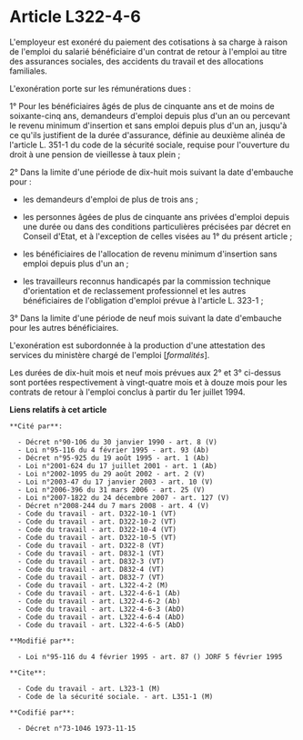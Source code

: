 # Article L322-4-6

L'employeur est exonéré du paiement des cotisations à sa charge à raison de l'emploi du salarié bénéficiaire d'un contrat de
retour à l'emploi au titre des assurances sociales, des accidents du travail et des allocations familiales.

L'exonération porte sur les rémunérations dues :

1° Pour les bénéficiaires âgés de plus de cinquante ans et de moins de soixante-cinq ans, demandeurs d'emploi depuis plus
d'un an ou percevant le revenu minimum d'insertion et sans emploi depuis plus d'un an, jusqu'à ce qu'ils justifient de la
durée d'assurance, définie au deuxième alinéa de l'article L. 351-1 du code de la sécurité sociale, requise pour l'ouverture
du droit à une pension de vieillesse à taux plein ;

2° Dans la limite d'une période de dix-huit mois suivant la date d'embauche pour :

- les demandeurs d'emploi de plus de trois ans ;

- les personnes âgées de plus de cinquante ans privées d'emploi depuis une durée ou dans des conditions particulières
précisées par décret en Conseil d'Etat, et à l'exception de celles visées au 1° du présent article ;

- les bénéficiaires de l'allocation de revenu minimum d'insertion sans emploi depuis plus d'un an ;

- les travailleurs reconnus handicapés par la commission technique d'orientation et de reclassement professionnel et les
autres bénéficiaires de l'obligation d'emploi prévue à l'article L. 323-1 ;

3° Dans la limite d'une période de neuf mois suivant la date d'embauche pour les autres bénéficiaires.

L'exonération est subordonnée à la production d'une attestation des services du ministère chargé de l'emploi [*formalités*].

Les durées de dix-huit mois et neuf mois prévues aux 2° et 3° ci-dessus sont portées respectivement à vingt-quatre mois et à
douze mois pour les contrats de retour à l'emploi conclus à partir du 1er juillet 1994.

**Liens relatifs à cet article**

	**Cité par**:

	  - Décret n°90-106 du 30 janvier 1990 - art. 8 (V)
	  - Loi n°95-116 du 4 février 1995 - art. 93 (Ab)
	  - Décret n°95-925 du 19 août 1995 - art. 1 (Ab)
	  - Loi n°2001-624 du 17 juillet 2001 - art. 1 (Ab)
	  - Loi n°2002-1095 du 29 août 2002 - art. 2 (V)
	  - Loi n°2003-47 du 17 janvier 2003 - art. 10 (V)
	  - Loi n°2006-396 du 31 mars 2006 - art. 25 (V)
	  - Loi n°2007-1822 du 24 décembre 2007 - art. 127 (V)
	  - Décret n°2008-244 du 7 mars 2008 - art. 4 (V)
	  - Code du travail - art. D322-10-1 (VT)
	  - Code du travail - art. D322-10-2 (VT)
	  - Code du travail - art. D322-10-4 (VT)
	  - Code du travail - art. D322-10-5 (VT)
	  - Code du travail - art. D322-8 (VT)
	  - Code du travail - art. D832-1 (VT)
	  - Code du travail - art. D832-3 (VT)
	  - Code du travail - art. D832-4 (VT)
	  - Code du travail - art. D832-7 (VT)
	  - Code du travail - art. L322-4-2 (M)
	  - Code du travail - art. L322-4-6-1 (Ab)
	  - Code du travail - art. L322-4-6-2 (Ab)
	  - Code du travail - art. L322-4-6-3 (AbD)
	  - Code du travail - art. L322-4-6-4 (AbD)
	  - Code du travail - art. L322-4-6-5 (AbD)

	**Modifié par**:

	  - Loi n°95-116 du 4 février 1995 - art. 87 () JORF 5 février 1995

	**Cite**:

	  - Code du travail - art. L323-1 (M)
	  - Code de la sécurité sociale. - art. L351-1 (M)

	**Codifié par**:

	  - Décret n°73-1046 1973-11-15

